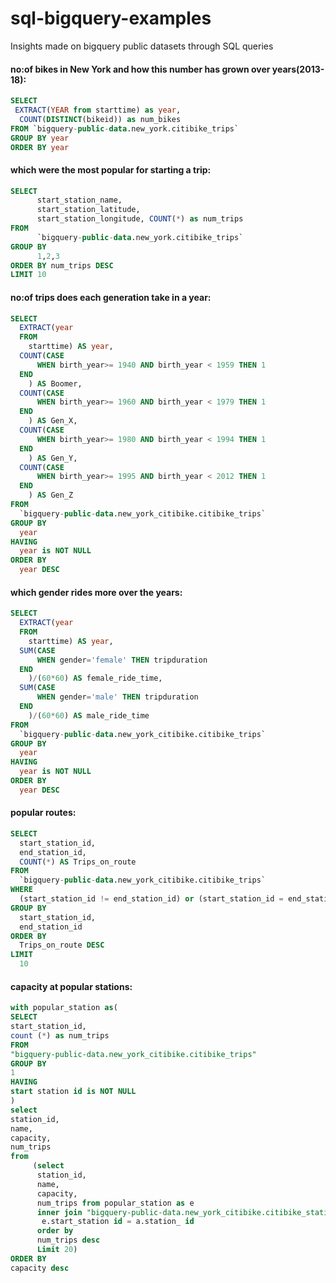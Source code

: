 # sql-bigquery-examples
Insights made on bigquery public datasets through SQL queries

#### no:of bikes in New York and how this number has grown over years(2013-18):
```sql
SELECT 
 EXTRACT(YEAR from starttime) as year,  
  COUNT(DISTINCT(bikeid)) as num_bikes
FROM `bigquery-public-data.new_york.citibike_trips`
GROUP BY year
ORDER BY year
```

#### which were the most popular for starting a trip:
```sql
SELECT
      start_station_name,
      start_station_latitude,
      start_station_longitude, COUNT(*) as num_trips
FROM
      `bigquery-public-data.new_york.citibike_trips`
GROUP BY
      1,2,3
ORDER BY num_trips DESC
LIMIT 10
```

#### no:of trips does each generation take in a year:
```sql
SELECT
  EXTRACT(year
  FROM
    starttime) AS year,
  COUNT(CASE
      WHEN birth_year>= 1940 AND birth_year < 1959 THEN 1
  END
    ) AS Boomer,
  COUNT(CASE
      WHEN birth_year>= 1960 AND birth_year < 1979 THEN 1
  END
    ) AS Gen_X,
  COUNT(CASE
      WHEN birth_year>= 1980 AND birth_year < 1994 THEN 1
  END
    ) AS Gen_Y,
  COUNT(CASE
      WHEN birth_year>= 1995 AND birth_year < 2012 THEN 1
  END
    ) AS Gen_Z
FROM
  `bigquery-public-data.new_york_citibike.citibike_trips`
GROUP BY
  year
HAVING 
  year is NOT NULL
ORDER BY
  year DESC
```

#### which gender rides more over the years:
```sql
SELECT
  EXTRACT(year
  FROM
    starttime) AS year,
  SUM(CASE
      WHEN gender='female' THEN tripduration
  END
    )/(60*60) AS female_ride_time,
  SUM(CASE
      WHEN gender='male' THEN tripduration
  END
    )/(60*60) AS male_ride_time
FROM
  `bigquery-public-data.new_york_citibike.citibike_trips`
GROUP BY
  year
HAVING 
  year is NOT NULL
ORDER BY
  year DESC
```

#### popular routes:
```sql
SELECT
  start_station_id,
  end_station_id,
  COUNT(*) AS Trips_on_route
FROM
  `bigquery-public-data.new_york_citibike.citibike_trips`
WHERE
  (start_station_id != end_station_id) or (start_station_id = end_station_id and tripduration > 300)
GROUP BY
  start_station_id,
  end_station_id
ORDER BY
  Trips_on_route DESC
LIMIT
  10
```
#### capacity at popular stations:
```sql
with popular_station as(
SELECT
start_station_id,
count (*) as num_trips
FROM
"bigquery-public-data.new_york_citibike.citibike_trips"
GROUP BY
1
HAVING
start station id is NOT NULL
)
select
station_id,
name,
capacity,
num_trips
from
     (select
      station_id,
      name,
      capacity,
      num_trips from popular_station as e
      inner join "bigquery-public-data.new_york_citibike.citibike_stations"as a on
       e.start_station id = a.station_ id
      order by
      num_trips desc
      Limit 20)
ORDER BY
capacity desc
```